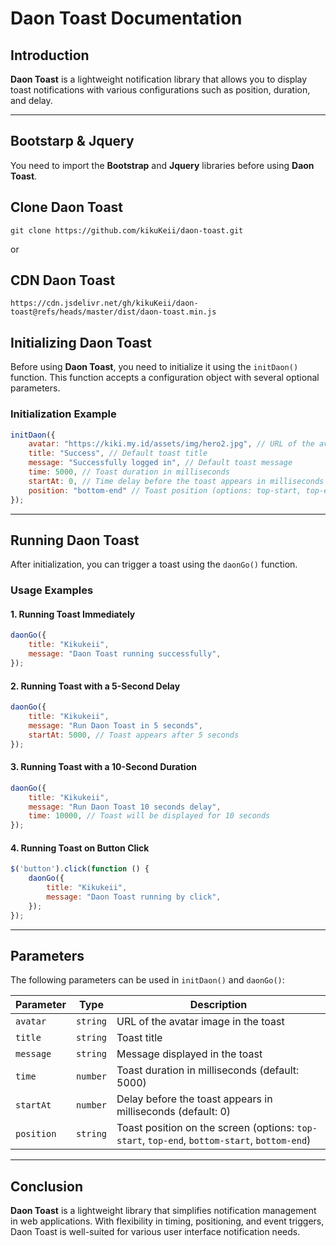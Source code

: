 # Daon Toast Documentation

## Introduction
**Daon Toast** is a lightweight notification library that allows you to display toast notifications with various configurations such as position, duration, and delay.

---

## Bootstarp & Jquery
You need to import the **Bootstrap** and **Jquery** libraries before using **Daon Toast**.

## Clone Daon Toast
```
git clone https://github.com/kikuKeii/daon-toast.git
```

or 
## CDN Daon Toast
```
https://cdn.jsdelivr.net/gh/kikuKeii/daon-toast@refs/heads/master/dist/daon-toast.min.js
```

## Initializing Daon Toast
Before using **Daon Toast**, you need to initialize it using the `initDaon()` function. This function accepts a configuration object with several optional parameters.

### Initialization Example
```javascript
initDaon({
    avatar: "https://kiki.my.id/assets/img/hero2.jpg", // URL of the avatar image in the notification
    title: "Success", // Default toast title
    message: "Successfully logged in", // Default toast message
    time: 5000, // Toast duration in milliseconds
    startAt: 0, // Time delay before the toast appears in milliseconds (0 means immediate)
    position: "bottom-end" // Toast position (options: top-start, top-end, bottom-start, bottom-end)
});
```

---

## Running Daon Toast
After initialization, you can trigger a toast using the `daonGo()` function.

### Usage Examples

#### 1. Running Toast Immediately
```javascript
daonGo({
    title: "Kikukeii",
    message: "Daon Toast running successfully",
});
```

#### 2. Running Toast with a 5-Second Delay
```javascript
daonGo({
    title: "Kikukeii",
    message: "Run Daon Toast in 5 seconds",
    startAt: 5000, // Toast appears after 5 seconds
});
```

#### 3. Running Toast with a 10-Second Duration
```javascript
daonGo({
    title: "Kikukeii",
    message: "Run Daon Toast 10 seconds delay",
    time: 10000, // Toast will be displayed for 10 seconds
});
```

#### 4. Running Toast on Button Click
```javascript
$('button').click(function () {
    daonGo({
        title: "Kikukeii",
        message: "Daon Toast running by click",
    });
});
```

---

## Parameters
The following parameters can be used in `initDaon()` and `daonGo()`:

| Parameter | Type | Description |
|-----------|------|-------------|
| `avatar` | `string` | URL of the avatar image in the toast |
| `title` | `string` | Toast title |
| `message` | `string` | Message displayed in the toast |
| `time` | `number` | Toast duration in milliseconds (default: 5000) |
| `startAt` | `number` | Delay before the toast appears in milliseconds (default: 0) |
| `position` | `string` | Toast position on the screen (options: `top-start`, `top-end`, `bottom-start`, `bottom-end`) |

---

## Conclusion
**Daon Toast** is a lightweight library that simplifies notification management in web applications. With flexibility in timing, positioning, and event triggers, Daon Toast is well-suited for various user interface notification needs.